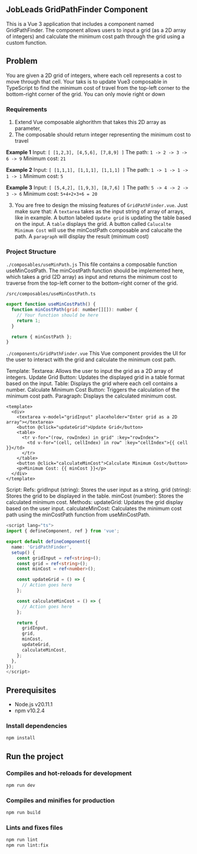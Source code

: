 ## JobLeads GridPathFinder Component
This is a Vue 3 application that includes a component named GridPathFinder. The component allows users to input a grid (as a 2D array of integers) and calculate the minimum cost path through the grid using a custom function.

## Problem
You are given a 2D grid of integers, where each cell represents a cost to move through that cell. Your taks is to update Vue3 composable in TypeScript to find the minimum cost of travel from the top-left corner to the bottom-right corner of the grid. You can only movie right or down

### Requirements
1. Extend Vue composable alghorithm that takes this 2D array as parameter,
2. The composable should return integer representing the minimum cost to travel

**Example 1**
Input: `[ [1,2,3], [4,5,6], [7,8,9] ]`
The path: `1 -> 2 -> 3 -> 6 -> 9`
Minimum cost: `21`

**Example 2**
Input: `[ [1,1,1], [1,1,1], [1,1,1] ]`
The path: `1 -> 1 -> 1 -> 1 -> 1`
Minimum cost: `5`

**Example 3**
Input: `[ [5,4,2], [1,9,3], [8,7,6] ]`
The path: `5 -> 4 -> 2 -> 3 -> 6`
Minimum cost: `5+4+2+3+6 = 20`

3. You are free to design the missing features of `GridPathFinder.vue`. Just make sure that:
A `textarea` takes as the input string of array of arrays, like in example. A button labeled `Update grid` is updating the table based on the input. A `table` displays the grid. A button called `Calucalte Minimum Cost` will use the minCostPath composable and calucalte the path. A `paragraph` will display the result (minimum cost)


### Project Structure
`./composables/useMinPath.js`
This file contains a composable function useMinCostPath. The minCostPath function should be implemented here, which takes a grid (2D array) as input and returns the minimum cost to traverse from the top-left corner to the bottom-right corner of the grid.


`/src/composables/useMinCostPath.ts`
```javascript
export function useMinCostPath() {
  function minCostPath(grid: number[][]): number {
    // Your function should be here
    return 1;
  }

  return { minCostPath };
}
```

`./components/GridPathFinder.vue`
This Vue component provides the UI for the user to interact with the grid and calculate the minimum cost path.

Template:
Textarea: Allows the user to input the grid as a 2D array of integers.
Update Grid Button: Updates the displayed grid in a table format based on the input.
Table: Displays the grid where each cell contains a number.
Calculate Minimum Cost Button: Triggers the calculation of the minimum cost path.
Paragraph: Displays the calculated minimum cost.

```vue
<template>
  <div>
    <textarea v-model="gridInput" placeholder="Enter grid as a 2D array"></textarea>
    <button @click="updateGrid">Update Grid</button>
    <table>
      <tr v-for="(row, rowIndex) in grid" :key="rowIndex">
        <td v-for="(cell, cellIndex) in row" :key="cellIndex">{{ cell }}</td>
      </tr>
    </table>
    <button @click="calculateMinCost">Calculate Minimum Cost</button>
    <p>Minimum Cost: {{ minCost }}</p>
  </div>
</template>
```
Script:
Refs:
gridInput (string): Stores the user input as a string.
grid (string): Stores the grid to be displayed in the table.
minCost (number): Stores the calculated minimum cost.
Methods:
updateGrid: Updates the grid display based on the user input.
calculateMinCost: Calculates the minimum cost path using the minCostPath function from useMinCostPath.

```typescript
<script lang="ts">
import { defineComponent, ref } from 'vue';

export default defineComponent({
  name: 'GridPathFinder',
  setup() {
    const gridInput = ref<string>();
    const grid = ref<string>();
    const minCost = ref<number>();

    const updateGrid = () => {
      // Action goes here
    };

    const calculateMinCost = () => {
      // Action goes here
    };

    return {
      gridInput,
      grid,
      minCost,
      updateGrid,
      calculateMinCost,
    };
  },
});
</script>
```


## Prerequisites

- Node.js v20.11.1
- npm v10.2.4

### Install dependencies

```bash
npm install
```

## Run the project

### Compiles and hot-reloads for development

```bash
npm run dev
```

### Compiles and minifies for production

```bash
npm run build
```

### Lints and fixes files

```bash
npm run lint
npm run lint:fix
```